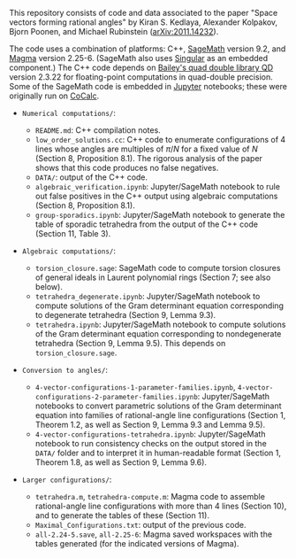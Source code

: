 This repository consists of code and data associated to the paper "Space vectors forming rational angles" by Kiran S. Kedlaya, Alexander Kolpakov, Bjorn Poonen, and Michael Rubinstein ([arXiv:2011.14232](https://arxiv.org/abs/2011.14232)).

The code uses a combination of platforms: C++, [SageMath](https://www.sagemath.org/) version 9.2, and [Magma](magma.maths.usyd.edu.au/) version 2.25-6. (SageMath also uses [Singular](https://www.singular.uni-kl.de/) as an embedded component.) The C++ code depends on [Bailey's quad double library QD](https://www.davidhbailey.com/dhbsoftware/) version 2.3.22 for floating-point computations in quad-double precision.
Some of the SageMath code is embedded in [Jupyter](https://jupyter.org/) notebooks; these were originally run on [CoCalc](https://cocalc.com).

- `Numerical computations/`:

  - `README.md`: C++ compilation notes.
  - `low_order_solutions.cc`: C++ code to enumerate configurations of 4 lines whose angles are multiples of $\pi/N$ for a fixed value of $N$ (Section 8, Proposition 8.1). The rigorous analysis of the paper shows that this code produces no false negatives.
  - `DATA/`: output of the C++ code.
  - `algebraic_verification.ipynb`: Jupyter/SageMath notebook to rule out false positives in the C++ output using algebraic computations (Section 8, Proposition 8.1).
  - `group-sporadics.ipynb`: Jupyter/SageMath notebook to generate the table of sporadic tetrahedra from the output of the C++ code (Section 11, Table 3).

- `Algebraic computations/`: 

  - `torsion_closure.sage`: SageMath code to compute torsion closures of general ideals in Laurent polynomial rings (Section 7; see also below).
  - `tetrahedra_degenerate.ipynb`: Jupyter/SageMath notebook to compute solutions of the Gram determinant equation corresponding to degenerate tetrahedra (Section 9, Lemma 9.3).
  - `tetrahedra.ipynb`: Jupyter/SageMath notebook to compute solutions of the Gram determinant equation corresponding to nondegenerate tetrahedra (Section 9, Lemma 9.5). This depends on `torsion_closure.sage`.

- `Conversion to angles/`: 

  - `4-vector-configurations-1-parameter-families.ipynb`, `4-vector-configurations-2-parameter-families.ipynb`: Jupyter/SageMath notebooks to convert parametric solutions of the Gram determinant equation into families of rational-angle line configurations (Section 1, Theorem 1.2, as well as Section 9, Lemma 9.3 and Lemma 9.5).
  - `4-vector-configurations-tetrahedra.ipynb`: Jupyter/SageMath notebook to run consistency checks on the output stored in the `DATA/` folder and to interpret it in human-readable format (Section 1, Theorem 1.8, as well as Section 9, Lemma 9.6).

- `Larger configurations/`:

    - `tetrahedra.m`, `tetrahedra-compute.m`: Magma code to assemble rational-angle line configurations with more than 4 lines (Section 10), and to generate the tables of these (Section 11).
    - `Maximal_Configurations.txt`: output of the previous code.
    - `all-2.24-5.save`, `all-2.25-6`: Magma saved workspaces with the tables generated (for the indicated versions of Magma).


